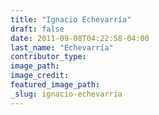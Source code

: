 ```yaml
---
title: "Ignacio Echevarría"
draft: false
date: 2011-09-08T04:22:58-04:00
last_name: "Echevarría"
contributor_type:
image_path:
image_credit:
featured_image_path:
_slug: ignacio-echevarria
---
```

